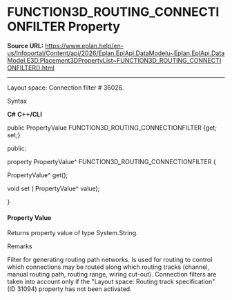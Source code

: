 # FUNCTION3D_ROUTING_CONNECTIONFILTER Property

**Source URL:** https://www.eplan.help/en-us/Infoportal/Content/api/2026/Eplan.EplApi.DataModelu~Eplan.EplApi.DataModel.E3D.Placement3DPropertyList~FUNCTION3D_ROUTING_CONNECTIONFILTER().html

---

Layout space: Connection filter # 36026.

Syntax

**C#**
**C++/CLI**


public PropertyValue FUNCTION3D_ROUTING_CONNECTIONFILTER {get; set;}

public:

property PropertyValue^ FUNCTION3D_ROUTING_CONNECTIONFILTER {

   PropertyValue^ get();

   void set (    PropertyValue^ value);

}


#### Property Value

Returns property value of type System.String.

Remarks

Filter for generating routing path networks. Is used for routing to control which connections may be routed along which routing tracks (channel, manual routing path, routing range, wiring cut-out). Connection filters are taken into account only if the "Layout space: Routing track specification" (ID 31094) property has not been activated.
